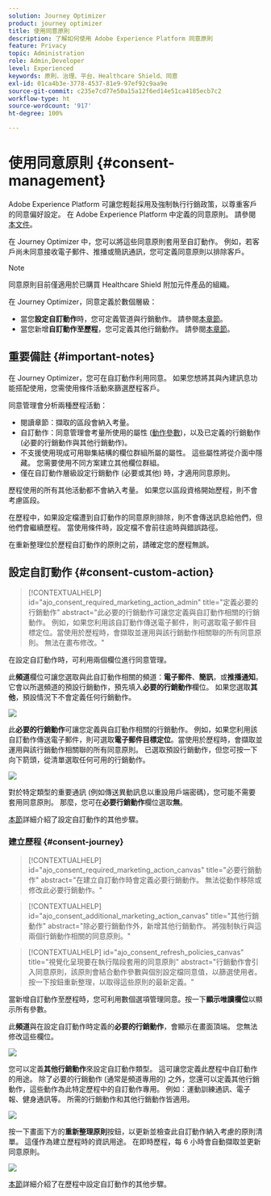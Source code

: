 ```yaml
---
solution: Journey Optimizer
product: journey optimizer
title: 使用同意原則
description: 了解如何使用 Adobe Experience Platform 同意原則
feature: Privacy
topic: Administration
role: Admin,Developer
level: Experienced
keywords: 原則、治理、平台、Healthcare Shield、同意
exl-id: 01ca4b3e-3778-4537-81e9-97ef92c9aa9e
source-git-commit: c235e7cd77e50a15a12f6ed14e51ca4185ecb7c2
workflow-type: ht
source-wordcount: '917'
ht-degree: 100%

---
```


# 使用同意原則 {#consent-management}

Adobe Experience Platform 可讓您輕鬆採用及強制執行行銷政策，以尊重客戶的同意偏好設定。 在 Adobe Experience Platform 中定義的同意原則。 請參閱[本文件](https://experienceleague.adobe.com/docs/experience-platform/data-governance/policies/user-guide.html?lang=zh-Hant#consent-policy)。

在 Journey Optimizer 中，您可以將這些同意原則套用至自訂動作。 例如，若客戶尚未同意接收電子郵件、推播或簡訊通訊，您可定義同意原則以排除客戶。

>[!NOTE]
>
>同意原則目前僅適用於已購買 Healthcare Shield 附加元件產品的組織。

在 Journey Optimizer，同意定義於數個層級：

* 當您&#x200B;**設定自訂動作**&#x200B;時，您可定義管道與行銷動作。 請參閱[本章節](../action/consent.md#consent-custom-action)。
* 當您新增&#x200B;**自訂動作至歷程**，您可定義其他行銷動作。 請參閱[本章節](../action/consent.md#consent-journey)。

## 重要備註 {#important-notes}

在 Journey Optimizer，您可在自訂動作利用同意。 如果您想將其與內建訊息功能搭配使用，您需使用條件活動來篩選歷程客戶。

同意管理會分析兩種歷程活動：

* 閱讀章節：擷取的區段會納入考量。
* 自訂動作：同意管理會考量所使用的屬性 ([動作參數](../action/about-custom-action-configuration.md#define-the-message-parameters))，以及已定義的行銷動作 (必要的行銷動作與其他行銷動作)。
* 不支援使用現成可用聯集結構的欄位群組所屬的屬性。 這些屬性將從介面中隱藏。 您需要使用不同方案建立其他欄位群組。
* 僅在自訂動作層級設定行銷動作 (必要或其他) 時，才適用同意原則。

歷程使用的所有其他活動都不會納入考量。 如果您以區段資格開始歷程，則不會考慮區段。

在歷程中，如果設定檔遭到自訂動作的同意原則排除，則不會傳送訊息給他們，但他們會繼續歷程。 當使用條件時，設定檔不會前往逾時與錯誤路徑。

在重新整理位於歷程自訂動作的原則之前，請確定您的歷程無誤。

<!--
There are two types of latency regarding the use of consent policies:

* **User latency**: the delay from the time a profile changes a consent settings to the moment it is applied in Experience Platform. This can take up to 48h. 
* **Consent policy latency**: the delay from the time a consent policy is created or updated to the moment it is applied. This can take up to 6 hours
-->

## 設定自訂動作 {#consent-custom-action}

>[!CONTEXTUALHELP]
>id="ajo_consent_required_marketing_action_admin"
>title="定義必要的行銷動作"
>abstract="此必要的行銷動作可讓您定義與自訂動作相關的行銷動作。 例如，如果您利用該自訂動作傳送電子郵件，則可選取電子郵件目標定位。當使用於歷程時，會擷取並運用與該行銷動作相關聯的所有同意原則。 無法在畫布修改。"

在設定自訂動作時，可利用兩個欄位進行同意管理。

此&#x200B;**頻道**&#x200B;欄位可讓您選取與此自訂動作相關的頻道：**電子郵件**、**簡訊**，或&#x200B;**推播通知**。它會以所選頻道的預設行銷動作，預先填入&#x200B;**必要的行銷動作**&#x200B;欄位。 如果您選取&#x200B;**其他**，預設情況下不會定義任何行銷動作。 

![](assets/consent1.png)

此&#x200B;**必要的行銷動作**&#x200B;可讓您定義與自訂動作相關的行銷動作。 例如，如果您利用該自訂動作傳送電子郵件，則可選取&#x200B;**電子郵件目標定位**。當使用於歷程時，會擷取並運用與該行銷動作相關聯的所有同意原則。 已選取預設行銷動作，但您可按一下向下箭頭，從清單選取任何可用的行銷動作。

![](assets/consent2.png)

對於特定類型的重要通訊 (例如傳送異動訊息以重設用戶端密碼)，您可能不需要套用同意原則。 那麼，您可在&#x200B;**必要行銷動作**&#x200B;欄位選取&#x200B;**無**。

[本節](../action/about-custom-action-configuration.md#consent-management)詳細介紹了設定自訂動作的其他步驟。

### 建立歷程 {#consent-journey}

>[!CONTEXTUALHELP]
>id="ajo_consent_required_marketing_action_canvas"
>title="必要行銷動作"
>abstract="在建立自訂動作時會定義必要行銷動作。 無法從動作移除或修改此必要行銷動作。"

>[!CONTEXTUALHELP]
>id="ajo_consent_additional_marketing_action_canvas"
>title="其他行銷動作"
>abstract="除必要行銷動作外，新增其他行銷動作。 將強制執行與這兩個行銷動作相關的同意原則。"

>[!CONTEXTUALHELP]
>id="ajo_consent_refresh_policies_canvas"
>title="視覺化呈現要在執行階段套用的同意原則"
>abstract="行銷動作會引入同意原則，該原則會結合動作參數與個別設定檔同意值，以篩選使用者。 按一下按鈕重新整理，以取得這些原則的最新定義。"

當新增自訂動作至歷程時，您可利用數個選項管理同意。按一下&#x200B;**顯示唯讀欄位**&#x200B;以顯示所有參數。

此&#x200B;**頻道**&#x200B;與在設定自訂動作時定義的&#x200B;**必要的行銷動作**，會顯示在畫面頂端。 您無法修改這些欄位。

![](assets/consent4.png)

您可以定義&#x200B;**其他行銷動作**&#x200B;來設定自訂動作類型。 這可讓您定義此歷程中自訂動作的用途。 除了必要的行銷動作 (通常是頻道專用的) 之外，您還可以定義其他行銷動作，這些動作為此特定歷程中的自訂動作專用。 例如：運動訓練通訊、電子報、健身通訊等。 所需的行銷動作和其他行銷動作皆適用。

![](assets/consent3.png)

按一下畫面下方的&#x200B;**重新整理原則**&#x200B;按鈕，以更新並檢查此自訂動作納入考慮的原則清單。 這僅作為建立歷程時的資訊用途。 在即時歷程，每 6 小時會自動擷取並更新同意原則。

![](assets/consent5.png)

<!--
The following data is taken into account for consent:

* marketing actions and additional marketing actions defined in the custom action
* action parameters defined in the custom action, see this [section](../action/about-custom-action-configuration.md#define-the-message-parameters) 
* attributes used as criteria in a segment when the journey starts with a Read segment, see this [section](../building-journeys/read-segment.md) 

>[!NOTE]
>
>Please note that there can be a latency when updating the list of policies applied, refer to this [this section](../action/consent.md#important-notes).
-->

[本節](../building-journeys/using-custom-actions.md)詳細介紹了在歷程中設定自訂動作的其他步驟。
